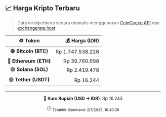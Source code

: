 

<!-- HARGA_KRIPTO -->
## 📈 Harga Kripto Terbaru

> Data ini diperbarui secara otomatis menggunakan [CoinGecko API](https://www.coingecko.com/) dan [exchangerate.host](https://exchangerate.host/)

<div align="center">

| 🪙 Token | 💰 Harga (IDR) |
|:------:|---------------:|
| 🟠 **Bitcoin (BTC)**   | Rp 1.747.538.226 |
| 🔵 **Ethereum (ETH)**  | Rp 39.760.698 |
| 🟣 **Solana (SOL)**    | Rp 2.419.478 |
| 🟢 **Tether (USDT)**   | Rp 16.244 |

---

💱 **Kurs Rupiah (USD → IDR)**: Rp 16.243

🕒 <sub>Terakhir diperbarui: 2/7/2025, 16.40.38</sub>

</div>
<!-- /HARGA_KRIPTO -->